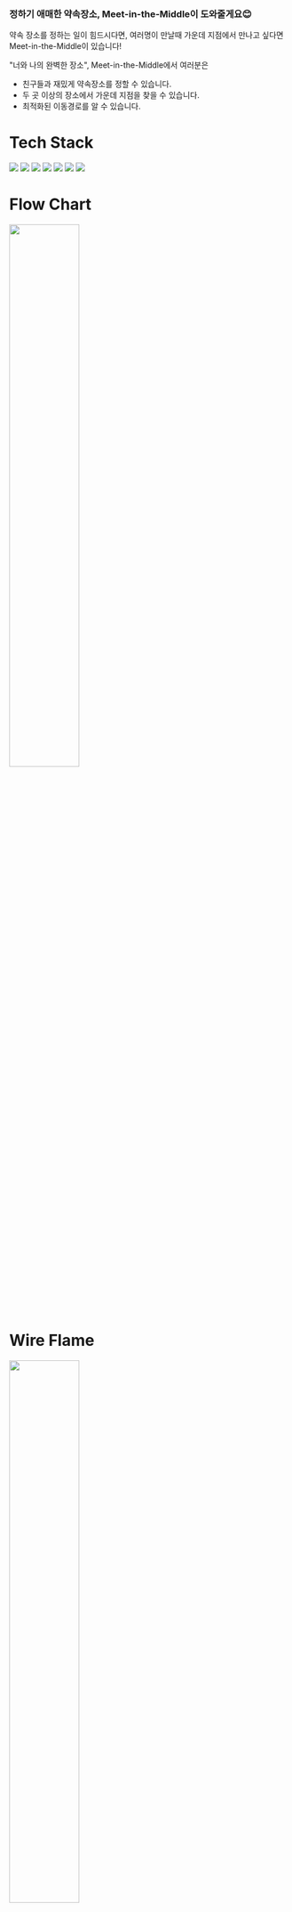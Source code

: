 ### 정하기 애매한 약속장소, Meet-in-the-Middle이 도와줄게요😊
약속 장소를 정하는 일이 힘드시다면, 여러명이 만날때 가운데 지점에서 만나고 싶다면
Meet-in-the-Middle이 있습니다!

"너와 나의 완벽한 장소", Meet-in-the-Middle에서 여러분은
- 친구들과 재밌게 약속장소를 정할 수 있습니다.
- 두 곳 이상의 장소에서 가운데 지점을 찾을 수 있습니다.
- 최적화된 이동경로를 알 수 있습니다.

# Tech Stack
<img src="https://img.shields.io/badge/React-61DAFB?style=flat-square&logo=React&logoColor=blue"/></a>
<img src="https://img.shields.io/badge/JavaScript-F7DF1E?style=flat-square&logo=JavaScript&logoColor=yellow"/></a>
<img src="https://img.shields.io/badge/Node.js-339933?style=flat-square&logo=Node.js&logoColor=green"/></a>
<img src="https://img.shields.io/badge/Express-000000?style=flat-square&logo=Express&logoColor=black"/></a>
<img src="https://img.shields.io/badge/MySQL-4479A1?style=flat-square&logo=MySQL&logoColor=9cf"/></a>
<img src="https://img.shields.io/badge/JSON Web Tokens-000000?style=flat-square&logo=JSON Web Tokens&logoColor=black"/></a>
<img src="https://img.shields.io/badge/Sequelize-52B0E7?style=flat-square&logo=Sequelize&logoColor=blue"/></a>

# Flow Chart
<img src="https://images.velog.io/images/96hxx_/post/2ed038b6-a72b-4023-8cff-b974f782e798/2021-11-10_3.54.04.png" width="50%" height="50%"/>

# Wire Flame

<img src="https://images.velog.io/images/96hxx_/post/db1d1cf9-49e3-46f3-93d7-38b6bdab9a0d/Screen%20Shot%202021-11-10%20at%204.01.05%20PM.png" width="50%" height="50%"/>

<img src="https://images.velog.io/images/96hxx_/post/17f94a26-b1da-4e38-a059-502cac5feb13/Screen%20Shot%202021-11-10%20at%204.01.22%20PM.png" width="50%" height="50%"/>

<img src="https://images.velog.io/images/96hxx_/post/f3750a6d-0a40-4c0a-a43c-106035c12c32/Screen%20Shot%202021-11-10%20at%204.01.48%20PM.png" width="50%" height="50%"/>

<img src="https://images.velog.io/images/96hxx_/post/6ea61125-73a8-4206-801b-958b892c0b81/Screen%20Shot%202021-11-10%20at%204.02.51%20PM.png" width="50%" height="50%"/>

<img src="https://images.velog.io/images/96hxx_/post/cd3aa595-0552-46ff-bd98-ad641971a552/Screen%20Shot%202021-11-10%20at%204.03.16%20PM.png" width="50%" heigth="50%"/>

<img src="https://images.velog.io/images/96hxx_/post/054aed29-c782-4034-a937-5b161ea613a9/Screen%20Shot%202021-11-10%20at%204.03.41%20PM.png" width="50%" height="50%"/>

<img src="https://images.velog.io/images/96hxx_/post/23d37908-7c9c-4e0b-8b5c-31c65c7b74cd/Screen%20Shot%202021-11-10%20at%204.03.57%20PM.png" width="50%" heigth="50%" />

<img src="https://images.velog.io/images/96hxx_/post/b53f004c-59e1-4202-b70f-3c82d8d3b606/Screen%20Shot%202021-11-10%20at%204.03.30%20PM.png" width="50%" height="50%"/>

<img src="https://images.velog.io/images/96hxx_/post/fd933ec9-6122-412f-9d2f-b76dd31c4068/Screen%20Shot%202021-11-10%20at%204.04.27%20PM.png" width="50%" heigth="50%"/>

<img src="https://images.velog.io/images/96hxx_/post/aafeeb85-ba08-42ab-a3f9-80b819c900d5/Screen%20Shot%202021-11-10%20at%204.04.57%20PM.png" width="50%" heigth="50%"/>

<img src="https://images.velog.io/images/96hxx_/post/75014a8d-efe5-4d07-ad21-09d11adf0972/Screen%20Shot%202021-11-10%20at%204.04.44%20PM.png" width="50%" heigth="50%"/>

# DB Schema

<img src="https://images.velog.io/images/96hxx_/post/9185f9b2-7317-4c70-a846-440fd4af7736/%E1%84%89%E1%85%B3%E1%84%8F%E1%85%B3%E1%84%85%E1%85%B5%E1%86%AB%E1%84%89%E1%85%A3%E1%86%BA%202021-11-13%20%E1%84%8B%E1%85%A9%E1%84%92%E1%85%AE%203.03.56.png" width="50%" heigth="50%" />

# API Document

https://app.gitbook.com/o/CDR1SteahUJC4tcBFX1v/s/ZP2CGnL0kU0kmPLpFlmm/meet-in-the-middle/api-document

# We Are👉🏻 
<details>
<summary>이정후</summary>

- Team Leader
- Position: Full-Stack
</details>

<details>
<summary>이현주</summary>

- Team Member
- Position: Full-Stack
</details>

<details>
<summary>박경선</summary>

- Team Member
- Position: Front-End
</details>

<details>
<summary>최혜련</summary>

- Team Member
- Position: Back-End
</details>

# Requirements
## 프로젝트 요구사항
### Features 

- 로그인
- 회원가입
- 아이디, 비밀번호 찾기
- 유효성 검사
- 카카오맵 API 사용, 지도 구현

### Advanced
- 비회원 모달창
- 비회원 지도
